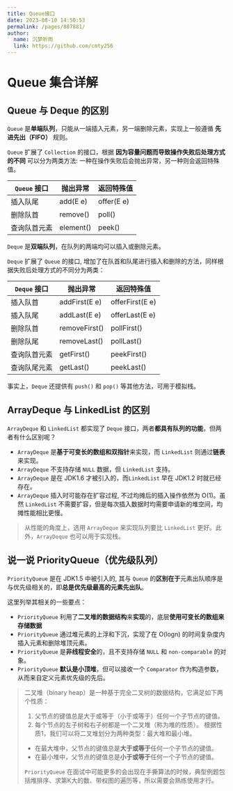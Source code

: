 ```yaml
---
title: Queue接口
date: 2023-08-10 14:50:53
permalink: /pages/887881/
author: 
  name: 沉梦听雨
  link: https://github.com/cmty256
---
```

# Queue 集合详解

## Queue 与 Deque 的区别

`Queue` 是**单端队列**，只能从一端插入元素，另一端删除元素，实现上一般遵循 **先进先出（FIFO）** 规则。

`Queue` 扩展了 `Collection` 的接口，根据 **因为容量问题而导致操作失败后处理方式的不同** 可以分为两类方法: 一种在操作失败后会抛出异常，另一种则会返回特殊值。

| `Queue` 接口 | 抛出异常  | 返回特殊值 |
| ------------ | --------- | ---------- |
| 插入队尾     | add(E e)  | offer(E e) |
| 删除队首     | remove()  | poll()     |
| 查询队首元素 | element() | peek()     |

`Deque` 是**双端队列**，在队列的两端均可以插入或删除元素。

`Deque` 扩展了 `Queue` 的接口, 增加了在队首和队尾进行插入和删除的方法，同样根据失败后处理方式的不同分为两类：

| `Deque` 接口 | 抛出异常      | 返回特殊值      |
| ------------ | ------------- | --------------- |
| 插入队首     | addFirst(E e) | offerFirst(E e) |
| 插入队尾     | addLast(E e)  | offerLast(E e)  |
| 删除队首     | removeFirst() | pollFirst()     |
| 删除队尾     | removeLast()  | pollLast()      |
| 查询队首元素 | getFirst()    | peekFirst()     |
| 查询队尾元素 | getLast()     | peekLast()      |

事实上，`Deque` 还提供有 `push()` 和 `pop()` 等其他方法，可用于模拟栈。

##  ArrayDeque 与 LinkedList 的区别

`ArrayDeque` 和 `LinkedList` 都实现了 `Deque` 接口，两者**都具有队列的功能**，但两者有什么区别呢？

- `ArrayDeque` 是**基于可变长的数组和双指针**来实现，而 `LinkedList` 则通过**链表**来实现。
- `ArrayDeque` 不支持存储 `NULL` 数据，但 `LinkedList` 支持。
- `ArrayDeque` 是在 JDK1.6 才被引入的，而`LinkedList` 早在 JDK1.2 时就已经存在。
- `ArrayDeque` 插入时可能存在扩容过程, 不过均摊后的插入操作依然为 O(1)。虽然 `LinkedList` 不需要扩容，但是每次插入数据时均需要申请新的堆空间，均摊性能相比更慢。

> 从性能的角度上，选用 `ArrayDeque` 来实现队列要比 `LinkedList` 更好。此外，`ArrayDeque` 也可以用于实现栈。

## 说一说 PriorityQueue（优先级队列）

`PriorityQueue` 是在 JDK1.5 中被引入的, 其与 `Queue` 的**区别在于**元素出队顺序是与优先级相关的，即**总是优先级最高的元素先出队**。

这里列举其相关的一些要点：

- `PriorityQueue` 利用了**二叉堆的数据结构**来**实现**的，底层**使用可变长的数组来存储数据**
- `PriorityQueue` 通过堆元素的上浮和下沉，实现了在 O(logn) 的时间复杂度内插入元素和删除堆顶元素。
- `PriorityQueue` 是**非线程安全**的，且不支持存储 `NULL` 和 `non-comparable` 的对象。
- `PriorityQueue` **默认是小顶堆**，但可以接收一个 `Comparator` 作为构造参数，从而来自定义元素优先级的先后。

> 二叉堆（binary heap）是一种基于完全二叉树的数据结构，它满足如下两个性质：
>
> 1. 父节点的键值总是大于或等于（小于或等于）任何一个子节点的键值。
> 2. 每个节点的左子树和右子树都是一个二叉堆（称为堆的性质）。 根据性质1，我们可以将二叉堆划分为两种类型：最大堆和最小堆。
>
> - 在最大堆中，父节点的键值总是**大于或等于**任何一个子节点的键值。
> - 在最小堆中，父节点的键值总是**小于或等于**任何一个子节点的键值。 
>
> `PriorityQueue` 在面试中可能更多的会出现在手撕算法的时候，典型例题包括堆排序、求第K大的数、带权图的遍历等，所以需要会熟练使用才行。

